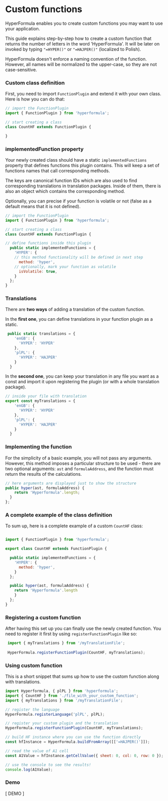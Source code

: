 # Custom functions

HyperFormula enables you to create custom functions you may want to use your application.

This guide explains step-by-step how to create a custom function that returns the number of letters in the word 'HyperFormula'. It will be later on invoked by typing `"=HYPER()"` or `"=HAJPER()"` \(localized to Polish\).

HyperFormula doesn't enforce a naming convention of the function. However, all names will be normalized to the upper-case, so they are not case-sensitive.

### Custom class definition

First, you need to import `FunctionPlugin` and extend it with your own class. Here is how you can do that:

```javascript
// import the FunctionPlugin
import { FunctionPlugin } from 'hyperformula';

// start creating a class
class CountHF extends FunctionPlugin {

}
```

### implementedFunction property

Your newly created class should have a static `implementedFunctions` property that defines functions this plugin contains. This will keep a set of functions names that call corresponding methods.

The keys are canonical function IDs which are also used to find corresponding translations in translation packages. Inside of them, there is also an object which contains the corresponding method. 

Optionally, you can precise if your function is volatile or not \(false as a default means that it is not defined\).

```javascript
// import the FunctionPlugin
import { FunctionPlugin } from 'hyperformula';

// start creating a class
class CountHF extends FunctionPlugin {

// define functions inside this plugin
  public static implementedFunctions = {
    'HYPER': {
    // this method functionality will be defined in next step
      method: 'hyper',
    // optionally, mark your function as volatile
      isVolatile: true,
    }
  };
}
```

### Translations

There are **two ways** of adding a translation of the custom function. 

In the **first one**, you can define translations in your function plugin as a static.

```javascript
 public static translations = {
    'enGB': {
      'HYPER': 'HYPER'
    },
    'plPL': {
      'HYPER': 'HAJPER'
    }
  }
```

In the **second one**, you can keep your translation in any file you want as a const and import it upon registering the plugin \(or with a whole translation package\).

```javascript
// inside your file with translation
export const myTranslations = {
    'enGB': {
      'HYPER': 'HYPER'
    },
    'plPL': {
      'HYPER': 'HAJPER'
    }
  }
```

### Implementing the function

For the simplicity of a basic example, you will not pass any arguments. However, this method imposes a particular structure to be used - there are two optional arguments: `ast` and `formulaAddress`, and the function must return the results of the calculations.

```javascript
// here arguments are displayed just to show the structure
public hyper(ast, formulaAddress) {
    return 'Hyperformula'.length;
  }
};
```

### A complete example of the class definition

To sum up, here is a complete example of a custom `CountHF` class:

```javascript

import { FunctionPlugin } from 'hyperformula';

export class CountHF extends FunctionPlugin {

  public static implementedFunctions = {
    'HYPER': {
      method: 'hyper',
    }
  };

  public hyper(ast, formulaAddress) {
    return 'Hyperformula'.length
    }
  };
}
```

### Registering a custom function

After having this set up you can finally use the newly created function. You need to register it first by using `registerFunctionPlugin` like so:

```javascript
 import { myTranslations } from '/myTranslationFile';
 
 HyperFormula.registerFunctionPlugin(CountHF, myTranslations);
```

### Using custom function

This is a short snippet that sums up how to use the custom function along with translations.

```javascript
import Hyperformula, { plPL } from 'hyperformula';
import { CountHF } from './file_with_your_custom_function';
import { myTranslations } from '/myTranslationFile';

// register the language
HyperFormula.registerLanguage('plPL', plPL);

// register your custom plugin and the translation
HyperFormula.registerFunctionPlugin(CountHF, myTranslations);

// build HF instance where you can use the function directly
const hfInstance = HyperFormula.buildFromArray([['=HAJPER()']]);

// read the value of A1 cell
const A1Value = hfInstance.getCellValue({ sheet: 0, col: 0, row: 0 });

// use the console to see the results!
console.log(A1Value);
```

### Demo

\[ DEMO \]

